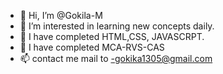- 👋 Hi, I’m @Gokila-M
- 👀 I’m interested in learning new concepts daily.
- 🌱 I have completed  HTML,CSS, JAVASCRPT.
- 💞️ I have  completed MCA-RVS-CAS
- 📫  contact me mail to -gokika1305@gmail.com

<!---
Gokila-M/Gokila-M is a ✨ special ✨ repository because its `README.md` (this file) appears on your GitHub profile.
You can click the Preview link to take a look at your changes.
--->
